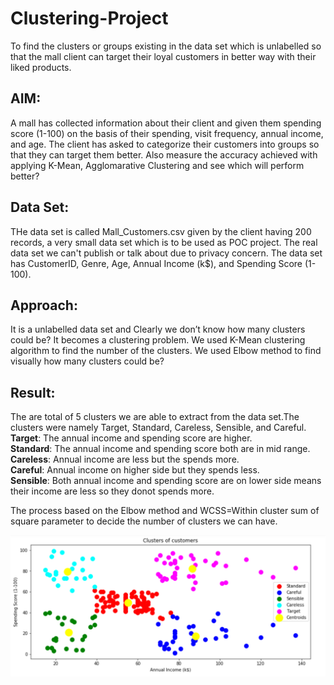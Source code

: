 # Clustering-Project

To find the clusters or groups existing in the data set which is unlabelled so that the mall client can target their loyal customers in better way with their liked products.


## AIM:

A mall has collected information about their client and given them spending score (1-100) on the basis of their spending, visit
frequency, annual income, and age. The client has asked to categorize their customers into groups so that they can target them better.
Also measure the accuracy achieved with applying K-Mean, Agglomarative Clustering and see which will perform better?

## Data Set:

THe data set is called Mall_Customers.csv given by the client having 200 records, a very small data set which is to be used as POC project. The real data set we can't publish or talk about due to privacy concern. The data set has CustomerID,	Genre,	Age,	Annual Income (k$), and 	Spending Score (1-100).


## Approach:

 It is a unlabelled data set and Clearly we don’t know how many clusters could be? It becomes a clustering problem. We used K-Mean clustering algorithm to find the number of the clusters. We used Elbow method to find visually how many clusters could be?
 
 ## Result:
 
The are total of 5 clusters we are able to extract from the data set.The clusters were namely Target, Standard, Careless, Sensible, and Careful.<br/>
<b>Target</b>: The annual income and spending score are higher.<br />
<b>Standard</b>: The annual income and spending score both are in mid range.<br />
<b>Careless</b>: Annual income are less but the spends more.<br /> 
<b>Careful</b>: Annual income on higher side but they spends less.<br /> 
<b>Sensible</b>: Both annual income and spending score are on lower side means their income are less so they donot spends more.<br />

The process based on the Elbow method and WCSS=Within cluster sum of square parameter to decide the number of clusters we can have.

![Clusters of customers](https://github.com/RajeevRanjan2015/K-Mean-Clustering-Project/blob/master/result.PNG)
